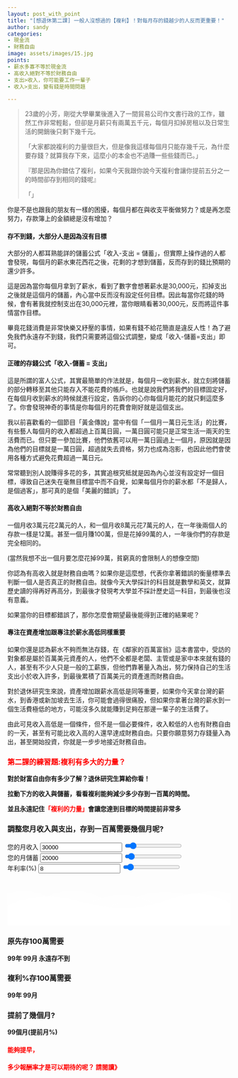 ```yaml
---
layout: post_with_point
title: "[想退休第二課] 一般人沒想過的【複利】！對每月存的錢越少的人反而更重要！"
author: sandy
categories:
- 現金流
- 財務自由
image: assets/images/15.jpg
points:
- 薪水多寡不等於現金流
- 高收入絕對不等於財務自由
- 支出>收入，你可能要工作一輩子
- 收入>支出，變有錢是時間問題

---
```

> 23歲的小芳，剛從大學畢業後進入了一間貿易公司作文書行政的工作，雖然工作非常輕鬆，但卻是月薪只有兩萬五千元，每個月扣掉房租以及日常生活的開銷後只剩下幾千元。
>
> 「大家都說複利的力量很巨大，但是像我這樣每個月只能存幾千元，為什麼要存錢？就算我存下來，這麼小的本金也不過賺一些些錢而已。」
>
> 『那是因為你錯估了複利，如果今天我跟你說今天複利會讓你提前五分之一的時間卻存到相同的錢呢』
>
> 「」

你是不是也跟我的朋友有一樣的困擾，每個月都在與收支平衡做努力？或是再怎麼努力，存款簿上的金額總是沒有增加？

#### 存不到錢，大部分人是因為沒有目標

大部分的人都耳熟能詳的儲蓄公式「收入-支出 = 儲蓄」，但實際上操作過的人都會發現，每個月的薪水東花西花之後，花剩的才想到儲蓄，反而存到的錢比預期的還少許多。

這是因為當你每個月拿到了薪水，看到了數字會想著薪水是30,000元，扣掉支出之後就是這個月的儲蓄，內心當中反而沒有設定任何目標。因此每當你花錢的時候，會有著我就控制支出在30,000元裡，當你眼睛看著30,000元，反而將這件事情當作目標。

畢竟花錢消費是非常快樂又紓壓的事情，如果有錢不給花簡直是違反人性！為了避免我們永遠存不到錢，我們只需要將這個公式調整，變成「收入-儲蓄=支出」即可。

#### 正確的存錢公式「收入-儲蓄 = 支出」

這是所謂的富人公式，其實最簡單的作法就是，每個月一收到薪水，就立刻將儲蓄的部分轉移至其他只能存入不能花費的帳戶。也就是說我們將我們的目標固定好，在每個月收到薪水的時候就進行設定，告訴你的心你每個月能花的就只剩這麼多了。你會發現神奇的事情是你每個月的花費會剛好就是這個支出。

我以前喜歡看的一個節目「黃金傳說」當中有個「一個月一萬日元生活」的比賽，有些藝人每個月的收入都超過上百萬日圓，一萬日圓可能只是正常生活一兩天的生活費而已。但只要一參加比賽，他們依舊可以用一萬日圓過上一個月，原因就是因為他們的目標就是一萬日圓，超過就失去資格，努力也成為泡影，也因此他們會使用各種方式避免花費超過一萬日元。

常常聽到別人說賺得多花的多，其實追根究柢就是因為內心並沒有設定好一個目標，導致自己迷失在毫無目標當中而不自覺，如果每個月你的薪水都「不是歸人，是個過客」，那可真的是個「美麗的錯誤」了。

#### 高收入絕對不等於財務自由

一個月收3萬元花2萬元的人，和一個月收8萬元花7萬元的人，在一年後兩個人的存款一樣是12萬。甚至一個月賺100萬，但是花掉99萬的人，一年後你們的存款是完全相同的。

(當然我想不出一個月要怎麼花掉99萬，貧窮真的會限制人的想像空間)

你認為有高收入就是財務自由嗎？如果你是這麼想，代表你拿著錯誤的衡量標準去判斷一個人是否真正的財務自由。就像今天大學採計的科目就是數學和英文，就算歷史讀的得再好再高分，到最後才發現考大學並不採計歷史這一科目，到最後也沒有意義。

如果當你的目標都錯誤了，那你怎麼會期望最後能得到正確的結果呢？

#### 專注在資產增加跟專注於薪水高低同樣重要

如果你還是認為薪水不夠而無法存錢，在《鄰家的百萬富翁》這本書當中，受訪的對象都是屬於百萬美元資產的人，他們不全都是老闆、主管或是家中本來就有錢的人，甚至有不少人只是一般的工薪族，但他們靠著量入為出，努力保持自己的生活支出小於收入許多，到最後累積了百萬美元的資產進而財務自由。

對於退休研究生來說，資產增加跟薪水高低是同等重要，如果你今天拿台灣的薪水，到香港或新加坡去生活，你可能會過得很痛股，但如果你拿著台灣的薪水到一個生活費極低的地方，可能沒多久就能賺到足夠在那邊一輩子的生活費了。

由此可見收入高低是一個條件，但不是一個必要條件，收入較低的人也有財務自由的一天，甚至有可能比收入高的人還早達成財務自由。只要你願意努力存錢量入為出，甚至開始投資，你就是一步步地接近財務自由。

### <font color="red">第二課的練習題:複利有多大的力量？</font>

**對於財富自由你有多少了解？退休研究生算給你看！**

**拉動下方的收入與儲蓄，看看複利能夠減少多少存到一百萬的時間。**

**並且永遠記住<font color="red">「複利的力量」</font>會讓您達到目標的時間提前非常多**

<div class="card g-brd-teal rounded-0 mt-2">
<h3 class="card-header h5 text-white g-bg-teal g-brd-transparent rounded-0"> 調整您月收入與支出，存到一百萬需要幾個月呢? </h3>
<div class="row card-block">
<div class="col-sm-4">
<div class="form-group"> <label for="myinput">您的月收入</label> <input type="text" id="income" class="form-control currency" value="30000" min="0" max="300000" oninput="income_slider.value=income.value"> <input type="range" id="income_slider" class="form-control-range" value="30000" min="0" max="300000" oninput="income.value=income_slider.value"> <small></small> </div>
</div>
<div class="col-sm-4">
<div class="form-group"> <label for="myinput">您的月儲蓄</label> <input type="text" id="saving" class="form-control currency" value="20000" min="0" max="300000" oninput="saving_slider.value=saving.value"> <input type="range" id="saving_slider" class="form-control-range" value="20000" min="0" max="300000" oninput="saving.value=saving_slider.value"> <small></small> </div>
</div>
<div class="col-sm-4">
<div class="form-group"> <label for="myinput">年利率(%)</label> <input type="text" id="apy" class="form-control percent" value="8" min="0" max="100" oninput="apy_slider.value=apy.value"> <input type="range" id="apy_slider" class="form-control-range" value="8" min="0" max="100" oninput="apy.value=apy_slider.value"> <small></small> </div>
</div>
</div>
<div class="row card-block">
<div class="col-md-8" id="chartHere"> <canvas id="myChart"></canvas> </div>
<div class="col-md-4">
<!-- Article -->
<div class="u-shadow-v21 u-shadow-v21--hover g-bg-white text-center g-overflow-hidden g-rounded-4 g-pos-rel g-z-index-2 g-cursor-pointer g-transition-0_3">
<div class="g-bg-primary g-pos-rel g-px-20 g-py-70"> <svg class="g-pos-abs g-bottom-0 g-left-0 g-right-0" version="1.1" preserveAspectRatio="none" xmlns="http://www.w3.org/2000/svg" xmlns:xlink="http://www.w3.org/1999/xlink" width="100%" height="70px" viewBox="0 0 300 70">
<path d="M30.913,43.944c0,0,42.911-34.464,87.51-14.191c77.31,35.14,113.304-1.952,146.638-4.729 c48.654-4.056,69.94,16.218,69.94,16.218v54.396H30.913V43.944z" opacity="0.6" fill="#ffffff"></path>
<path d="M-35.667,44.628c0,0,42.91-34.463,87.51-14.191c77.31,35.141,113.304-1.952,146.639-4.729 c48.653-4.055,69.939,16.218,69.939,16.218v54.396H-35.667V44.628z" opacity="0.6" fill="#ffffff"></path>
<path d="M43.415,98.342c0,0,48.283-68.927,109.133-68.927c65.886,0,97.983,67.914,97.983,67.914v3.716 H42.401L43.415,98.342z" opacity="0.7" fill="#ffffff"></path>
<path d="M-34.667,62.998c0,0,56-45.667,120.316-27.839C167.484,57.842,197,41.332,232.286,30.428 c53.07-16.399,104.047,36.903,104.047,36.903l1.333,36.667l-372-2.954L-34.667,62.998z" fill="#ffffff"></path>
</svg>
<h3 class="h6 text-uppercase g-color-white-opacity-0_8 g-letter-spacing-3 g-mb-20">原先存100萬需要</h3> <strong class="d-block g-color-white g-font-size-50 g-line-height-0_7 g-mb-20"> <span id="year_block"><span id="years">99</span><span class="g-font-size-default">年</span></span> <span id="month_block"><span id="months">99</span><span class="g-font-size-default">月</span></span> <span id="never" class="g-font-size-30 g-color-red">永遠存不到</span> </strong>
<h3 class="h6 text-uppercase g-color-white-opacity-0_8 g-letter-spacing-3 g-mb-20">複利<span id="apy_span"></span>%存100萬需要</h3> <strong class="d-block g-color-white g-font-size-50 g-line-height-0_7 g-mb-20"> <span id="apy_year_block"><span id="apy_years">99</span><span class="g-font-size-default">年</span></span> <span id="apy_month_block"><span id="apy_months">99</span><span class="g-font-size-default">月</span></span> </strong>
<h3 class="h6 text-uppercase g-color-white-opacity-0_8 g-letter-spacing-3 g-mb-20">提前了幾個月?</h3> <strong class="d-block g-color-white g-font-size-50 g-line-height-0_7 g-mb-20"> <span id="early_months">99</span><span class="g-font-size-default">個月</span><span class="g-font-size-default">(提前<span id="early_percent">月</span>%)</span></strong>
</div>
</div> <!-- End Article -->
</div>
</div>
</div>

#### <font color="red">能夠提早，</font>

#### <font color="red">多少報酬率才是可以期待的呢？ 請閱讀》</font>

<script type="text/javascript">
$(document).ready(function() {

    $('[data-toggle="tooltip"]').tooltip();
    Calculate();
    
    $(".form-control-range").change(function() {
        Calculate();
    });
    $('.form-control').bind("change", function() {
        Calculate(); 
    });
    
    $('.currency').mask("#,##0", { reverse: true });
    $('.percent').mask("#,##0%", { reverse: true });

});

function Calculate() {

    var income = accounting.unformat($("#income").val());
    $("#saving").prop("max", income);
    $("#saving_slider").prop("max", income);
    var saving = accounting.unformat($("#saving").val());
    var apy = 1+(accounting.unformat($("#apy").val())/100);

//    alert(apy);
var cashflow = saving;

    $("#cashflow").html(cashflow);
    
    if (cashflow > 0) {
    
        $("#never").hide();
    
        total_month = Math.ceil(1000000 / cashflow);
        years = Math.floor(total_month / 12)
        months = total_month % 12;
        if (years > 0) {
            $("#year_block").show();
            $("#years").html(years);
        } else {
            $("#year_block").hide();
            $("#years").html(years);
        }
        if (months > 0) {
            $("#month_block").show();
            $("#months").html(months);
        } else {
            $("#month_block").hide();
            $("#months").html(months);
        }
    } else {
        $("#year_block").hide();
        $("#month_block").hide();
        $("#never").show();
    }
    
    
    var labels_months = [];
    labels_months.length = 0;
    for(i=1;i<=total_month;i++){
        labels_months.push(i);
    }
    
    var summary = 0;
    
    var result_with_apy = [];
    result_with_apy.length = 0;
    var month_apy = Math.pow(apy,1/12);
    for(i=1;i<=total_month;i++){
        summary *= month_apy;
        summary += saving;
        result_with_apy.push(summary);
        if(summary>=1000000){
            total_month_apy = i;
            break;
        }
    }
    
    $("#apy_span").html(accounting.unformat($("#apy").val()));
    years = Math.floor(total_month_apy / 12)
    months = total_month_apy % 12;
    
    if (years > 0) {
        $("#apy_year_block").show();
        $("#apy_years").html(years);
    } else {
        $("#apy_year_block").hide();
        $("#apy_years").html(years);
    }
    if (months > 0) {
        $("#apy_month_block").show();
        $("#apy_months").html(months);
    } else {
        $("#apy_month_block").hide();
        $("#apy_months").html(months);
    }
    
    $("#early_months").html(total_month - total_month_apy);
    $("#early_percent").html(Math.floor(((total_month - total_month_apy)/total_month)*100));
    
    
    var result_without_apy = [];
    result_without_apy.length = 0;
    summary = 0;
    for(i=1;i<=total_month;i++){
        summary += saving;
        result_without_apy.push(summary);
    }
    
    
    $("#chartHere").html('<canvas id="myChart"></canvas>');
    
    var ctx = document.getElementById('myChart').getContext('2d');
    window.myChart = new Chart(ctx, {
        type: 'bar',
        data: {
            labels: labels_months,
            datasets: [{
                label: "有複利",
                backgroundColor: "#f6a41c",
                data: result_with_apy
            },{
                label: "無複利",
                backgroundColor: "#0d963d",
                data: result_without_apy
            }]
        },
        options: {
            legend: { display: false },
            title: {
                display: true,
                text: '您的每月現金流'
            },
            scales: {
                yAxes: [{
                    ticks: {
                        beginAtZero: true
                    }
                }]
            }
        }
    });

/*
window.myChart.data.label = labels_months;
window.myChart.data.datasets.data = result_with_apy;
window.myChart.update();*/

}
</script>